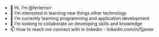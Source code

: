 - 👋 Hi, I’m @ferlerrorr
- 👀 I’m interested in learning new things other technology 
- 🌱 I’m currently learning programming and application development
- 💞️ I’m looking to collaborate on developing skills and knowledge
- 📫 How to reach me connect with in linkedin - linkedin.com/in/fjjavier

<!---
ferlerrorr/ferlerrorr is a ✨ special ✨ repository because its `README.md` (this file) appears on your GitHub profile.
You can click the Preview link to take a look at your changes.
--->
